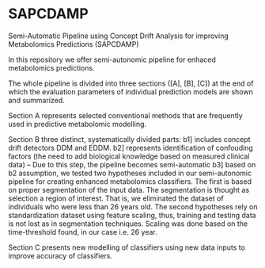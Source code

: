 # SAPCDAMP 
Semi-Automatic Pipeline using Concept Drift Analysis for improving Metabolomics Predictions (SAPCDAMP)

In this repository we offer semi-autonomic pipeline for enhaced metabolomics predictions. 

The whole pipeline is divided into three sections ([A], [B], [C]) at the end of which the evaluation parameters of individual prediction models are shown and summarized.

Section A represents selected conventional methods that are frequently used in predictive metabolomic modelling. 

Section B three distinct, systematically divided parts:
b1] includes concept drift detectors DDM and EDDM. 
b2] represents identification of confouding factors (the need to add biological knowledge based on measured clinical data) – Due to this step, the pipeline becomes semi-automatic
b3] based on b2 assumption, we tested two hypotheses included in our semi-autonomic pipeline for creating enhanced metabolomics classifiers. The first is based on proper segmentation of the input data. The segmentation is thought as selection a region of interest. That is, we eliminated the dataset of individuals who were less than 26 years old.
The second hypotheses rely on standardization dataset using feature scaling, thus, training and testing data is not lost as in segmentation techniques. Scaling was done based on the time-threshold found, in our case i.e. 26 year.

Section C presents new modelling of classifiers using new data inputs to improve accuracy of classifiers.  
